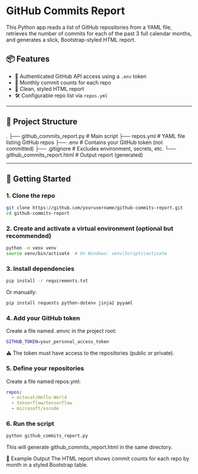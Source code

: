 # GitHub Commits Report

This Python app reads a list of GitHub repositories from a YAML file, retrieves the number of commits for each of the past 3 full calendar months, and generates a slick, Bootstrap-styled HTML report.

## 📦 Features

- 🔐 Authenticated GitHub API access using a `.env` token
- 📅 Monthly commit counts for each repo
- 📄 Clean, styled HTML report
- 🛠 Configurable repo list via `repos.yml`

---

## 📁 Project Structure

.
├── github_commits_report.py # Main script
├── repos.yml # YAML file listing GitHub repos
├── .env # Contains your GitHub token (not committed)
├── .gitignore # Excludes environment, secrets, etc.
└── github_commits_report.html # Output report (generated)


---

## 🚀 Getting Started

### 1. Clone the repo

```bash
git clone https://github.com/yourusername/github-commits-report.git
cd github-commits-report
```
### 2. Create and activate a virtual environment (optional but recommended)

```bash
python -m venv venv
source venv/bin/activate  # On Windows: venv\Scripts\activate
```
### 3. Install dependencies

```bash
pip install -r requirements.txt
```
Or manually:

```bash
pip install requests python-dotenv jinja2 pyyaml
```

### 4. Add your GitHub token
Create a file named .envrc in the project root:

```bash
GITHUB_TOKEN=your_personal_access_token
```

⚠️ The token must have access to the repositories (public or private).

### 5. Define your repositories
Create a file named repos.yml:

```yaml
repos:
  - octocat/Hello-World
  - tensorflow/tensorflow
  - microsoft/vscode
```

### 6. Run the script

```bash
python github_commits_report.py
```

This will generate github_commits_report.html in the same directory.

🧾 Example Output
The HTML report shows commit counts for each repo by month in a styled Bootstrap table.